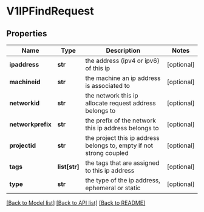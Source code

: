 # V1IPFindRequest

## Properties
Name | Type | Description | Notes
------------ | ------------- | ------------- | -------------
**ipaddress** | **str** | the address (ipv4 or ipv6) of this ip | [optional] 
**machineid** | **str** | the machine an ip address is associated to | [optional] 
**networkid** | **str** | the network this ip allocate request address belongs to | [optional] 
**networkprefix** | **str** | the prefix of the network this ip address belongs to | [optional] 
**projectid** | **str** | the project this ip address belongs to, empty if not strong coupled | [optional] 
**tags** | **list[str]** | the tags that are assigned to this ip address | [optional] 
**type** | **str** | the type of the ip address, ephemeral or static | [optional] 

[[Back to Model list]](../README.md#documentation-for-models) [[Back to API list]](../README.md#documentation-for-api-endpoints) [[Back to README]](../README.md)


